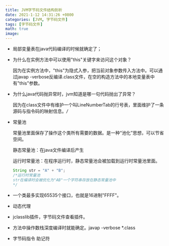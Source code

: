 ```yaml
---
title: JVM字节码文件结构剖析
date: 2021-1-12 14:31:26 +0800
categories: [JVM, 字节码文件]
tags: [字节码文件]
math: true
image: 
---
```


- 局部变量表在java代码编译的时候就确定了；

- 为什么在实例方法中可以使用"this"关键字来访问这个对象？

  因为在实例方法中，"this"为隐式入参，把当前对象参数传入方法中。可以通过javap -verbose反编译.class文件，在空的构造方法中的本地变量表中有"this"参数。

- 为什么java代码抛异常时，jvm知道是哪一句代码抛出了异常？

  因为在class文件中有维护一个叫LineNumberTab的行号表，里面维护了一条源码与指令码的映射信息。*/*

   

- 常量池

  常量池里面保存了操作这个类所有需要的数据。是一种“池化”思想，可以节省空间。

  静态常量池：在java文件编译后产生

  运行时常量池：在程序运行时，静态常量池会被加载到运行时常量池里面。

  ~~~java
  String str = "A" + "B";
  /*运行时常量池
  str在编译时会被优化为"AB"一个字符串存放在静态常量池中
  */
  ~~~

- 一个类最多实现65535个接口，也就是16进制"FFFF"。

- 动态代理

- jclasslib插件，字节码文件查看插件。

- 方法中操作数栈深度编译时就能确定。javap -verbose *.class

- 字节码指令 助记符